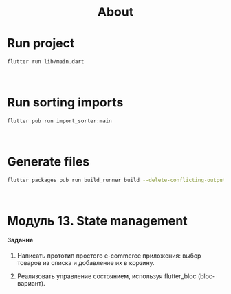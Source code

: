 <h1 align="center">About</h1>

# Run project
```sh
flutter run lib/main.dart
```

<br />

# Run sorting imports
```sh
flutter pub run import_sorter:main
```

<br />

# Generate files
```sh
flutter packages pub run build_runner build --delete-conflicting-outputs
```

<br />

# Модуль 13. State management

#### Задание
1. Написать прототип простого e-commerce приложения: выбор товаров из списка и добавление их в корзину.

2. Реализовать управление состоянием, используя flutter_bloc (bloc-вариант).
